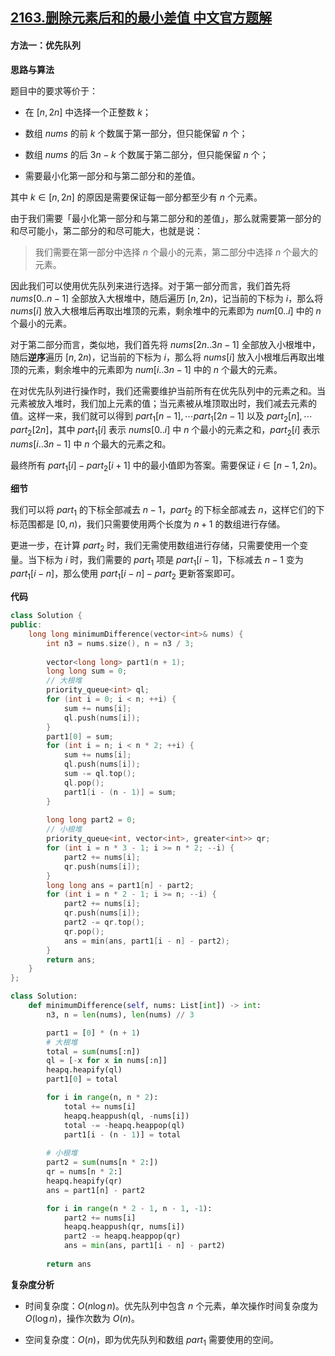 ## [2163.删除元素后和的最小差值 中文官方题解](https://leetcode.cn/problems/minimum-difference-in-sums-after-removal-of-elements/solutions/100000/shan-chu-yuan-su-hou-he-de-zui-xiao-chai-ah0j)
#### 方法一：优先队列

**思路与算法**

题目中的要求等价于：

- 在 $[n, 2n]$ 中选择一个正整数 $k$；

- 数组 $\textit{nums}$ 的前 $k$ 个数属于第一部分，但只能保留 $n$ 个；

- 数组 $\textit{nums}$ 的后 $3n-k$ 个数属于第二部分，但只能保留 $n$ 个；

- 需要最小化第一部分和与第二部分和的差值。

其中 $k \in [n, 2n]$ 的原因是需要保证每一部分都至少有 $n$ 个元素。

由于我们需要「最小化第一部分和与第二部分和的差值」，那么就需要第一部分的和尽可能小，第二部分的和尽可能大，也就是说：

> 我们需要在第一部分中选择 $n$ 个最小的元素，第二部分中选择 $n$ 个最大的元素。

因此我们可以使用优先队列来进行选择。对于第一部分而言，我们首先将 $\textit{nums}[0 .. n-1]$ 全部放入大根堆中，随后遍历 $[n, 2n)$，记当前的下标为 $i$，那么将 $\textit{nums}[i]$ 放入大根堆后再取出堆顶的元素，剩余堆中的元素即为 $\textit{num}[0 .. i]$ 中的 $n$ 个最小的元素。

对于第二部分而言，类似地，我们首先将 $\textit{nums}[2n .. 3n-1]$ 全部放入小根堆中，随后**逆序**遍历 $[n, 2n)$，记当前的下标为 $i$，那么将 $\textit{nums}[i]$ 放入小根堆后再取出堆顶的元素，剩余堆中的元素即为 $\textit{num}[i .. 3n-1]$ 中的 $n$ 个最大的元素。

在对优先队列进行操作时，我们还需要维护当前所有在优先队列中的元素之和。当元素被放入堆时，我们加上元素的值；当元素被从堆顶取出时，我们减去元素的值。这样一来，我们就可以得到 $\textit{part}_1[n-1], \cdots \textit{part}_1[2n-1]$ 以及 $\textit{part}_2[n], \cdots \textit{part}_2[2n]$，其中 $\textit{part}_1[i]$ 表示 $\textit{nums}[0..i]$ 中 $n$ 个最小的元素之和，$\textit{part}_2[i]$ 表示 $\textit{nums}[i..3n-1]$ 中 $n$ 个最大的元素之和。

最终所有 $\textit{part}_1[i] - \textit{part}_2[i+1]$ 中的最小值即为答案。需要保证 $i \in [n-1, 2n)$。

**细节**

我们可以将 $\textit{part}_1$ 的下标全部减去 $n-1$，$\textit{part}_2$ 的下标全部减去 $n$，这样它们的下标范围都是 $[0, n)$，我们只需要使用两个长度为 $n+1$ 的数组进行存储。

更进一步，在计算 $\textit{part}_2$ 时，我们无需使用数组进行存储，只需要使用一个变量。当下标为 $i$ 时，我们需要的 $\textit{part}_1$ 项是 $\textit{part}_1[i-1]$，下标减去 $n-1$ 变为 $\textit{part}_1[i-n]$，那么使用 $\textit{part}_1[i-n] - \textit{part}_2$ 更新答案即可。

**代码**

```C++ [sol1-C++]
class Solution {
public:
    long long minimumDifference(vector<int>& nums) {
        int n3 = nums.size(), n = n3 / 3;
        
        vector<long long> part1(n + 1);
        long long sum = 0;
        // 大根堆
        priority_queue<int> ql;
        for (int i = 0; i < n; ++i) {
            sum += nums[i];
            ql.push(nums[i]);
        }
        part1[0] = sum;
        for (int i = n; i < n * 2; ++i) {
            sum += nums[i];
            ql.push(nums[i]);
            sum -= ql.top();
            ql.pop();
            part1[i - (n - 1)] = sum;
        }
        
        long long part2 = 0;
        // 小根堆
        priority_queue<int, vector<int>, greater<int>> qr;
        for (int i = n * 3 - 1; i >= n * 2; --i) {
            part2 += nums[i];
            qr.push(nums[i]);
        }
        long long ans = part1[n] - part2;
        for (int i = n * 2 - 1; i >= n; --i) {
            part2 += nums[i];
            qr.push(nums[i]);
            part2 -= qr.top();
            qr.pop();
            ans = min(ans, part1[i - n] - part2);
        }
        return ans;
    }
};
```

```Python [sol1-Python3]
class Solution:
    def minimumDifference(self, nums: List[int]) -> int:
        n3, n = len(nums), len(nums) // 3

        part1 = [0] * (n + 1)
        # 大根堆
        total = sum(nums[:n])
        ql = [-x for x in nums[:n]]
        heapq.heapify(ql)
        part1[0] = total

        for i in range(n, n * 2):
            total += nums[i]
            heapq.heappush(ql, -nums[i])
            total -= -heapq.heappop(ql)
            part1[i - (n - 1)] = total
        
        # 小根堆
        part2 = sum(nums[n * 2:])
        qr = nums[n * 2:]
        heapq.heapify(qr)
        ans = part1[n] - part2

        for i in range(n * 2 - 1, n - 1, -1):
            part2 += nums[i]
            heapq.heappush(qr, nums[i])
            part2 -= heapq.heappop(qr)
            ans = min(ans, part1[i - n] - part2)
        
        return ans
```

**复杂度分析**

- 时间复杂度：$O(n \log n)$。优先队列中包含 $n$ 个元素，单次操作时间复杂度为 $O(\log n)$，操作次数为 $O(n)$。

- 空间复杂度：$O(n)$，即为优先队列和数组 $\textit{part}_1$ 需要使用的空间。